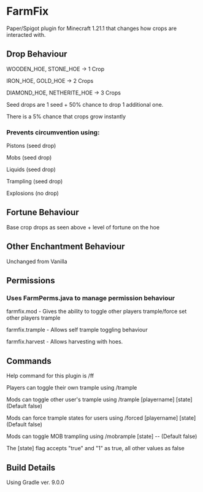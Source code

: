 # FarmFix
Paper/Spigot plugin for Minecraft 1.21.1 that changes how crops are interacted with.

## Drop Behaviour
 
WOODEN_HOE, STONE_HOE -> 1 Crop

IRON_HOE, GOLD_HOE -> 2 Crops

DIAMOND_HOE, NETHERITE_HOE -> 3 Crops


Seed drops are 1 seed + 50% chance to drop 1 additional one.

There is a 5% chance that crops grow instantly

### Prevents circumvention using:

Pistons (seed drop)

Mobs (seed drop)

Liquids (seed drop)

Trampling (seed drop)

Explosions (no drop)

## Fortune Behaviour

Base crop drops as seen above + level of fortune on the hoe

## Other Enchantment Behaviour

Unchanged from Vanilla

## Permissions
### Uses FarmPerms.java to manage permission behaviour

farmfix.mod - Gives the ability to toggle other players trample/force set other players trample

farmfix.trample - Allows self trample toggling behaviour

farmfix.harvest - Allows harvesting with hoes.

## Commands
Help command for this plugin is /ff

Players can toggle their own trample using /trample

Mods can toggle other user's trample using /trample [playername] [state] (Default false)

Mods can force trample states for users using /forced [playername] [state] (Default false)

Mods can toggle MOB trampling using /mobrample [state] -- (Default false)

The [state] flag accepts "true" and "1" as true, all other values as false

## Build Details

Using Gradle ver. 9.0.0
